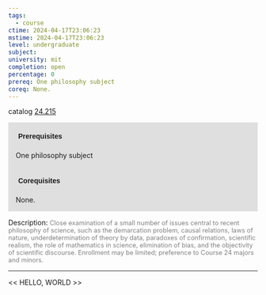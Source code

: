 ```yaml
---
tags:
  - course
ctime: 2024-04-17T23:06:23
mstime: 2024-04-17T23:06:23
level: undergraduate
subject: 
university: mit
completion: open
percentage: 0
prereq: One philosophy subject
coreq: None.
---
```


catalog [24.215](http://student.mit.edu/catalog/m24a.html#24.215)

<span style="display: block; padding: 15px; background-color: rgb(100, 100, 100, 0.2);"><font id="m_prereq2862_0" style="display: block; font-family: Arial, sans-serif; font-weight: bold; padding: 5px">Prerequisites</font><br><span id="prereq2862_0">One philosophy subject</span></span>
<span style="display: block; padding: 15px; background-color: rgb(100, 100, 100, 0.2);"><font id="m_coreq2862_0" style="display: block; font-family: Arial, sans-serif; font-weight: bold; padding: 5px">Corequisites</font><br><span id="coreq2862_0">None.</span></span>

<font style="">Description:</font>
<font style="color: grey; font-size: 0.8rem;">Close examination of a small number of issues central to recent philosophy of science, such as the demarcation problem, causal relations, laws of nature, underdetermination of theory by data, paradoxes of confirmation, scientific realism, the role of mathematics in science, elimination of bias, and the objectivity of scientific discourse. Enrollment may be limited; preference to Course 24 majors and minors.</font>



---

<< HELLO, WORLD >>
